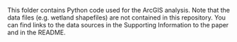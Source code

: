 This folder contains Python code used for the ArcGIS analysis. Note that the data files (e.g. wetland shapefiles) are not contained in this repository. You can find links to the data sources in the Supporting Information to the paper and in the README. 